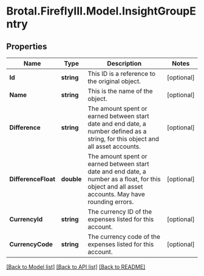 # Brotal.FireflyIII.Model.InsightGroupEntry

## Properties

Name | Type | Description | Notes
------------ | ------------- | ------------- | -------------
**Id** | **string** | This ID is a reference to the original object. | [optional] 
**Name** | **string** | This is the name of the object. | [optional] 
**Difference** | **string** | The amount spent or earned between start date and end date, a number defined as a string, for this object and all asset accounts. | [optional] 
**DifferenceFloat** | **double** | The amount spent or earned between start date and end date, a number as a float, for this object and all asset accounts. May have rounding errors. | [optional] 
**CurrencyId** | **string** | The currency ID of the expenses listed for this account. | [optional] 
**CurrencyCode** | **string** | The currency code of the expenses listed for this account. | [optional] 

[[Back to Model list]](../../README.md#documentation-for-models) [[Back to API list]](../../README.md#documentation-for-api-endpoints) [[Back to README]](../../README.md)

